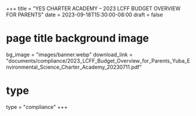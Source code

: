 +++
title = "YES CHARTER ACADEMY – 2023 LCFF BUDGET OVERVIEW FOR PARENTS"
date = 2023-09-18T15:30:00-08:00
draft = false
# page title background image
bg_image = "images/banner.webp"
download_link  = "documents/compliance/2023_LCFF_Budget_Overview_for_Parents_Yuba_Environmental_Science_Charter_Academy_20230711.pdf"

# type
type = "compliance"
+++

